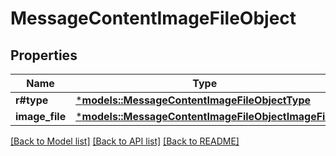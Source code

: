 # MessageContentImageFileObject

## Properties
Name | Type | Description | Notes
------------ | ------------- | ------------- | -------------
**r#type** | [***models::MessageContentImageFileObjectType**](MessageContentImageFileObject_type.md) |  | 
**image_file** | [***models::MessageContentImageFileObjectImageFile**](MessageContentImageFileObject_image_file.md) |  | 

[[Back to Model list]](../README.md#documentation-for-models) [[Back to API list]](../README.md#documentation-for-api-endpoints) [[Back to README]](../README.md)


